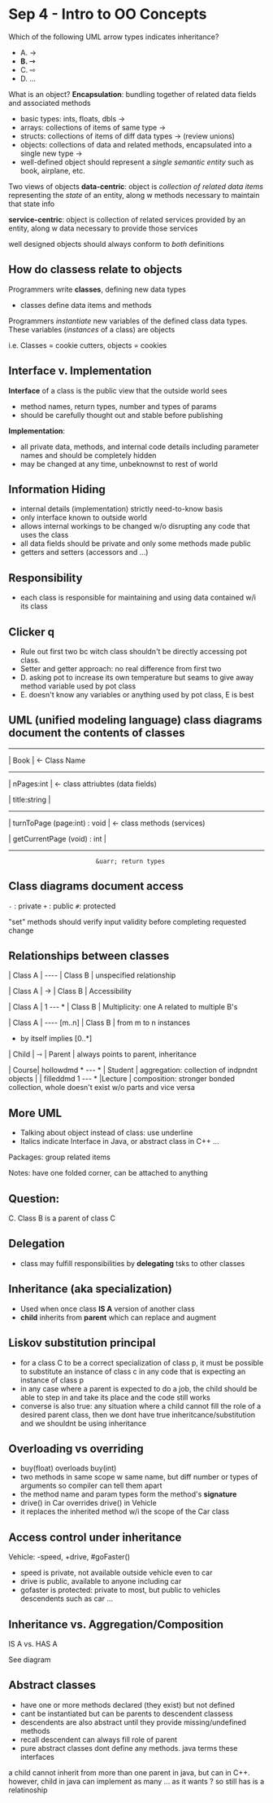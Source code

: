 # Sep 4 - Intro to OO Concepts

Which of the following UML arrow types indicates inheritance?
- A. →
- **B. ⇾**
- C. ⇨
- D. ...

What is an object?
**Encapsulation**: bundling together of related data fields and associated methods
- basic types: ints, floats, dbls &rarr;
- arrays: collections of items of same type &rarr;
- structs: collections of items of diff data types &rarr; (review unions)
- objects: collections of data and related methods, encapsulated into a single new type &rarr;
- well-defined object should represent a *single semantic entity* such as book, airplane, etc.

Two views of objects
**data-centric**: object is *collection of related data items* representing the *state* of an entity, along w methods necessary to maintain that state info

**service-centric**: object is collection of related services provided by an entity, along w data necessary to provide those services

well designed objects should always conform to *both* definitions

## How do classess relate to objects
Programmers write **classes**, defining new data types

- classes define data items and methods 

Programmers *instantiate* new variables of the defined class data types. These variables (*instances* of a class) are objects

i.e. Classes = cookie cutters, objects = cookies

## Interface v. Implementation
**Interface** of a class is the public view that the outside world sees
- method names, return types, number and types of params
- should be carefully thought out and stable before publishing

**Implementation**: 
- all private data, methods, and internal code details including parameter names and should be completely hidden
- may be changed at any time, unbeknownst to rest of world

## Information Hiding
- internal details (implementation) strictly need-to-know basis
- only interface known to outside world
- allows internal workings to be changed w/o disrupting any code that uses the class
- all data fields should be private and only some methods made public
- getters and setters (accessors and ...)

## Responsibility
- each class is responsible for maintaining and using data contained w/i its class

## Clicker q
- Rule out first two bc witch class shouldn't be directly accessing pot class.
- Setter and getter approach: no real difference from first two
- D. asking pot to increase its own temperature but seams to give away method variable used by pot class
- E. doesn't know any variables or anything used by pot class, E is best

## UML (unified modeling language) class diagrams document the contents of classes

-------------------------------

|       Book                   | &larr; Class Name

-------------------------------

|     nPages:int               | &larr; class attriubtes (data fields)

|     title:string             |

-------------------------------

| turnToPage (page:int) : void | &larr; class methods (services)

| getCurrentPage (void) : int  |

-------------------------------


							&uarr; return types

## Class diagrams document access
`-` : private
`+` : public
`#`: protected

"set" methods should verify input validity before completing requested change

## Relationships between classes

| Class A | ---- | Class B | unspecified relationship

| Class A | &rarr; | Class B | Accessibility

| Class A | 1 --- * | Class B | Multiplicity: one A related to multiple B's

| Class A | ---- [m..n] | Class B | from m to n instances
* by itself implies [0..*]

| Child | ⇾ | Parent | always points to parent, inheritance

| Course| hollowdmd * --- * | Student | aggregation: collection of indpndnt objects
|       | filleddmd 1 --- * |Lecture | composition: stronger bonded collection, whole doesn't exist w/o parts and vice versa


## More UML
- Talking about object instead of class: use underline
- Italics indicate Interface in Java, or abstract class in C++
...

Packages: group related items

Notes: have one folded corner, can be attached to anything

## Question:
C. Class B is a parent of class C

## Delegation
- class may fulfill responsibilities by **delegating** tsks to other classes

## Inheritance (aka specialization)
- Used when once class **IS A** version of another class
- **child** inherits from **parent** which can replace and augment

## Liskov substitution principal
- for a class C to be a correct specialization of class p, it must be possible to substitute an instance of class c in any code that is expecting an instance of class p
- in any case where a parent is expected to do a job, the child should be able to step in and take its place and the code still works
- converse is also true: any situation where a child cannot fill the role of a desired parent class, then we dont have true inheritcance/substitution and we shouldnt be using inheritance

## Overloading vs overriding
- buy(float) overloads buy(int) 
- two methods in same scope w same name, but diff number or types of arguments so compiler can tell them apart
- the method name and param types form the method's **signature**
- drive() in Car overrides drive() in Vehicle
- it replaces the inherited method w/i the scope of the Car class

## Access control under inheritance
Vehicle: -speed, +drive, #goFaster()
- speed is private, not available outside vehicle even to car
- drive is public, available to anyone including car
- gofaster is protected: private to most, but public to vehicles descendents such as car
...

## Inheritance vs. Aggregation/Composition
IS A vs. HAS A

See diagram

## Abstract classes
- have one or more methods declared (they exist) but not defined
- cant be instantiated but can be parents to descendent classess
- descendents are also abstract until they provide missing/undefined methods 
- recall descendent can always fill role of parent
- pure abstract classes dont define any methods. java terms these interfaces


a child cannot inherit from more than one parent in java, but can in C++. however, child in java can implement as many ... as it wants ? so still has is a relatinoship














